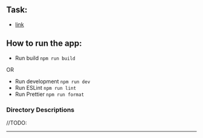 ## Task: 
- [link](https://docs.google.com/document/d/1zpXXeSae-BlcxPKgw3DhxZA92cspVailrPYoaXSYrW8/edit?pli=1&tab=t.0)

## How to run the app:
- Run build ```npm run build```

OR

- Run development ```npm run dev```
- Run ESLint ```npm run lint```
- Run Prettier ```npm run format```



### Directory Descriptions

//TODO:

---
